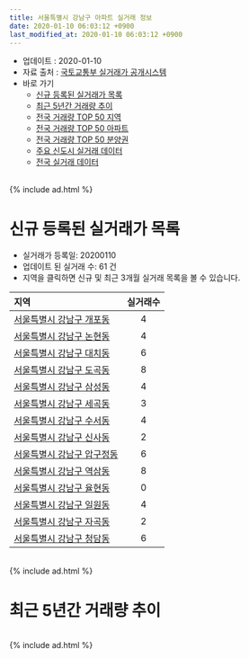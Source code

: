 ```yaml
---
title: 서울특별시 강남구 아파트 실거래 정보
date: 2020-01-10 06:03:12 +0900
last_modified_at: 2020-01-10 06:03:12 +0900
---
```


* 업데이트 : 2020-01-10
* 자료 출처 : [국토교통부 실거래가 공개시스템](http://rt.molit.go.kr)
* 바로 가기
    * [신규 등록된 실거래가 목록](#신규-등록된-실거래가-목록)
    * [최근 5년간 거래량 추이](#최근-5년간-거래량-추이)
    * [전국 거래량 TOP 50 지역](https://inasie.github.io/apt-trade-info/최근-3개월-전국에서-가장-거래가-많이-발생한-지역)
    * [전국 거래량 TOP 50 아파트](https://inasie.github.io/apt-trade-info/최근-3개월-전국에서-가장-거래가-많이-발생한-아파트)
    * [전국 거래량 TOP 50 분양권](https://inasie.github.io/apt-trade-info/최근-3개월-전국에서-가장-거래가-많이-발생한-분양권)
    * [주요 신도시 실거래 데이터](https://inasie.github.io/apt-trade-info/주요-신도시)
    * [전국 실거래 데이터](https://inasie.github.io/apt-trade-info/전국)

<br>
{% include ad.html %}
<br>

# 신규 등록된 실거래가 목록
* 실거래가 등록일: 20200110
* 업데이트 된 실거래 수: 61 건
* 지역을 클릭하면 신규 및 최근 3개월 실거래 목록을 볼 수 있습니다.


|지역|실거래수|
|:---|:---:|
|[서울특별시 강남구 개포동](https://inasie.github.io/apt-trade-info/서울특별시-강남구-개포동)|4|
|[서울특별시 강남구 논현동](https://inasie.github.io/apt-trade-info/서울특별시-강남구-논현동)|4|
|[서울특별시 강남구 대치동](https://inasie.github.io/apt-trade-info/서울특별시-강남구-대치동)|6|
|[서울특별시 강남구 도곡동](https://inasie.github.io/apt-trade-info/서울특별시-강남구-도곡동)|8|
|[서울특별시 강남구 삼성동](https://inasie.github.io/apt-trade-info/서울특별시-강남구-삼성동)|4|
|[서울특별시 강남구 세곡동](https://inasie.github.io/apt-trade-info/서울특별시-강남구-세곡동)|3|
|[서울특별시 강남구 수서동](https://inasie.github.io/apt-trade-info/서울특별시-강남구-수서동)|4|
|[서울특별시 강남구 신사동](https://inasie.github.io/apt-trade-info/서울특별시-강남구-신사동)|2|
|[서울특별시 강남구 압구정동](https://inasie.github.io/apt-trade-info/서울특별시-강남구-압구정동)|6|
|[서울특별시 강남구 역삼동](https://inasie.github.io/apt-trade-info/서울특별시-강남구-역삼동)|8|
|[서울특별시 강남구 율현동](https://inasie.github.io/apt-trade-info/서울특별시-강남구-율현동)|0|
|[서울특별시 강남구 일원동](https://inasie.github.io/apt-trade-info/서울특별시-강남구-일원동)|4|
|[서울특별시 강남구 자곡동](https://inasie.github.io/apt-trade-info/서울특별시-강남구-자곡동)|2|
|[서울특별시 강남구 청담동](https://inasie.github.io/apt-trade-info/서울특별시-강남구-청담동)|6|


<br>
{% include ad.html %}
<br>

# 최근 5년간 거래량 추이


<div style="width:100%;">
    <canvas id="deal_progress" height="200"></canvas>
</div>

<script>
new Chart(document.getElementById("deal_progress"), {
    type: 'line',
    data: {
        labels: ['201501','201502','201503','201504','201505','201506','201507','201508','201509','201510','201511','201512','201601','201602','201603','201604','201605','201606','201607','201608','201609','201610','201611','201612','201701','201702','201703','201704','201705','201706','201707','201708','201709','201710','201711','201712','201801','201802','201803','201804','201805','201806','201807','201808','201809','201810','201811','201812','201901','201902','201903','201904','201905','201906','201907','201908','201909','201910','201911','201912','202001'],
        datasets: [{
            label: '매매',
            pointRadius: 1,
            data: [598, 623, 894, 780, 680, 611, 643, 420, 520, 683, 527, 278, 274, 265, 596, 852, 772, 797, 593, 643, 695, 677, 242, 245, 209, 356, 546, 615, 1180, 718, 1008, 233, 472, 446, 744, 690, 793, 357, 324, 133, 136, 142, 302, 738, 309, 139, 72, 85, 79, 52, 156, 236, 398, 598, 689, 367, 509, 712, 464, 159, 2],
            borderColor: "rgba(255, 201, 14, 1)",
            backgroundColor: "rgba(255, 201, 14, 0.5)",
            fill: false,
            lineTension: 0
        },{
            label: '전월세',
            pointRadius: 1,
            data: [1783, 1551, 1554, 1337, 1180, 1168, 1298, 1158, 963, 1437, 1253, 1509, 1505, 1292, 1292, 1115, 1291, 1079, 1180, 1164, 1084, 1425, 1382, 1717, 1279, 1492, 1211, 1098, 1121, 1043, 1189, 1222, 1260, 1082, 1353, 1536, 1415, 1242, 1395, 990, 1118, 1064, 1053, 1049, 1012, 1242, 1264, 1329, 1300, 1083, 1136, 988, 1042, 971, 976, 1301, 904, 1186, 888, 812, 106],
            borderColor: "rgba(0, 141, 185, 1)",
            backgroundColor: "rgba(0, 141, 185, 0.5)",
            fill: false,
            lineTension: 0
        }
        ]
    },
    options: {
        responsive: true,
        title: {
            display: false
        },
        tooltips: {
            mode: 'index',
            intersect: false
        },
        hover: {
            mode: 'nearest',
            intersect: true
        },
        scales: {
            xAxes: [{
                display: true,
                scaleLabel: {
                    display: true,
                    labelString: '년/월'
                }
            }],
            yAxes: [{
                display: true,
                ticks: {
                    suggestedMin: 0,
                },
                scaleLabel: {
                    display: true,
                    labelString: '실거래 수'
                }
            }]
        }
    }
});

</script>


<br>
{% include ad.html %}
<br>

